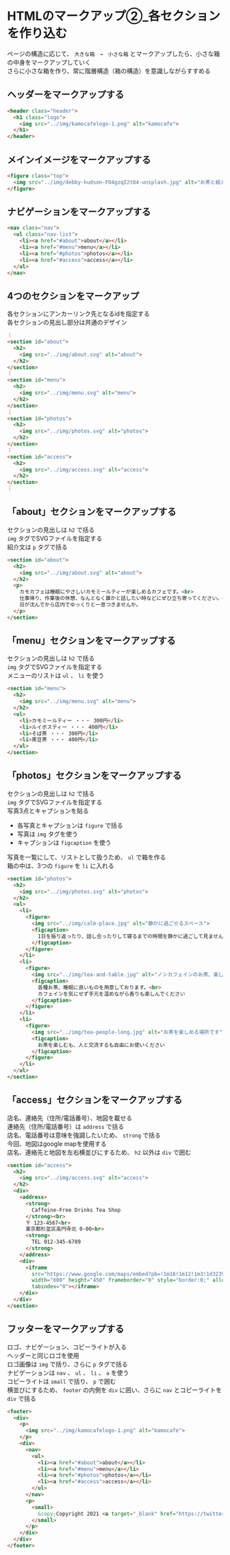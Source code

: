 # HTMLのマークアップ②_各セクションを作り込む

ページの構造に応じて、 `大きな箱　→　小さな箱` とマークアップしたら、小さな箱の中身をマークアップしていく  
さらに小さな箱を作り、常に階層構造（箱の構造）を意識しながらすすめる

## ヘッダーをマークアップする

```html
<header class="header">
  <h1 class="logo">
    <img src="../img/kamocafelogo-1.png" alt="kamocafe">
  </h1>
</header>
```

## メインイメージをマークアップする

```html
<figure class="top">
  <img src="../img/debby-hudson-FO4gzqI2t84-unsplash.jpg" alt="お茶と紙と花の写真">
</figure>
```

## ナビゲーションをマークアップする

```html
<nav class="nav">
  <ul class="nav-list">
    <li><a href="#about">about</a></li>
    <li><a href="#menu">menu</a></li>
    <li><a href="#photos">photos</a></li>
    <li><a href="#access">access</a></li>
  </ul>
</nav>
```

## 4つのセクションをマークアップ

各セクションにアンカーリンク先となるidを指定する  
各セクションの見出し部分は共通のデザイン

```html
︙
<section id="about">
  <h2>
    <img src="../img/about.svg" alt="about">
  </h2>
</section>
︙
<section id="menu">
  <h2>
    <img src="../img/menu.svg" alt="menu">
  </h2>
</section>
︙
<section id="photos">
  <h2>
    <img src="../img/photos.svg" alt="photos">
  </h2>
</section>
︙
<section id="access">
  <h2>
    <img src="../img/access.svg" alt="access">
  </h2>
</section>
︙
```

## 「about」セクションをマークアップする

セクションの見出しは `h2` で括る  
`img` タグでSVGファイルを指定する  
紹介文は `p` タグで括る

```html
<section id="about">
  <h2>
    <img src="../img/about.svg" alt="about">
  </h2>
  <p>
    カモカフェは睡眠にやさしいカモミールティーが楽しめるカフェです。<br>
    仕事帰り、作業後の休憩、なんとなく誰かと話したい時などにぜひ立ち寄ってください。<br>
    日が沈んでから店内でゆっくりと一息つきませんか。
  </p>
</section>
```

## 「menu」セクションをマークアップする

セクションの見出しは `h2` で括る  
`img` タグでSVGファイルを指定する  
メニューのリストは `ul` 、 `li` を使う

```html
<section id="menu">
  <h2>
    <img src="../img/menu.svg" alt="menu">
  </h2>
  <ul>
    <li>カモミールティー ・・・ 300円</li>
    <li>ルイボスティー ・・・ 400円</li>
    <li>そば茶 ・・・ 300円</li>
    <li>黒豆茶 ・・・ 400円</li>
  </ul>
</section>
```

## 「photos」セクションをマークアップする

セクションの見出しは `h2` で括る  
`img` タグでSVGファイルを指定する  
写真3点とキャプションを貼る

- 各写真とキャプションは `figure` で括る  
- 写真は `img` タグを使う
- キャプションは `figcaption` を使う

写真を一覧にして、リストとして扱うため、 `ul` で箱を作る  
箱の中は、3つの `figure` を `li` に入れる

```html
<section id="photos">
  <h2>
    <img src="../img/photos.svg" alt="photos">
  </h2>
  <ul>
    <li>
      <figure>
        <img src="../img/calm-place.jpg" alt="静かに過ごせるスペース">
        <figcaption>
          1日を振り返ったり、話し合ったりして寝るまでの時間を静かに過ごして見ませんか？
        </figcaption>
      </figure>
    </li>
    <li>
      <figure>
        <img src="../img/tea-and-table.jpg" alt="ノンカフェインのお茶、楽しめます">
        <figcaption>
          各種お茶、睡眠に良いものを用意しております。<br>
          カフェインを気にせず手元を温めながら香りも楽しんでください
        </figcaption>
      </figure>
    </li>
    <li>
      <figure>
        <img src="../img/tea-people-long.jpg" alt="お茶を楽しめる場所です">
        <figcaption>
          お茶を楽しむも、人と交流するも自由にお使いください
        </figcaption>
      </figure>
    </li>
  </ul>
</section>
```

## 「access」セクションをマークアップする

店名、連絡先（住所/電話番号）、地図を載せる  
連絡先（住所/電話番号）は `address` で括る  
店名、電話番号は意味を強調したいため、 `strong` で括る  
今回、地図はgoogle mapを使用する  
店名、連絡先と地図を左右横並びにするため、 `h2` 以外は `div` で囲む

```html
<section id="access">
  <h2>
    <img src="../img/access.svg" alt="access">
  </h2>
  <div>
    <address>
      <strong>
        Caffeine-Free Drinks Tea Shop
      </strong><br>
      〒 123-4567<br>
      東京都杉並区高円寺北 0-00<br>
      <strong>
        TEL 012-345-6789
      </strong>
    </address>
    <div>
      <iframe
        src="https://www.google.com/maps/embed?pb=!1m18!1m12!1m3!1d3239.848495741953!2d139.6499291!3d35.705345699999995!2m3!1f0!2f0!3f0!3m2!1i1024!2i768!4f13.1!3m3!1m2!1s0x6018f27d700b2bdd%3A0xe2ef354e915f9930!2z6auY5YaG5a-66aeF!5e0!3m2!1sja!2sjp!4v1611969169166!5m2!1sja!2sjp"
        width="600" height="450" frameborder="0" style="border:0;" allowfullscreen="" aria-hidden="false"
        tabindex="0"></iframe>
    </div>
  </div>
</section>
```

## フッターをマークアップする

ロゴ、ナビゲーション、コピーライトが入る  
ヘッダーと同じロゴを使用  
ロゴ画像は `img` で括り、さらに `p` タグで括る  
ナビゲーションは `nav` 、 `ul` 、 `li` 、 `a` を使う  
コピーライトは `small` で括り、 `p` で囲む  
横並びにするため、 `footer` の内側を `div` に囲い、さらに `nav` とコピーライトを `div` で括る

```html
<footer>
  <div>
    <p>
      <img src="../img/kamocafelogo-1.png" alt="kamocafe">
    </p>
    <div>
      <nav>
        <ul>
          <li><a href="#about">about</a></li>
          <li><a href="#menu">menu</a></li>
          <li><a href="#photos">photos</a></li>
          <li><a href="#access">access</a></li>
        </ul>
      </nav>
      <p>
        <small>
          &copy;Copyright 2021 <a target="_blank" href="https://twitter.com/camomile_cafe">@camomile_cafe</a>
        </small>
      </p>
    </div>
  </div>
</footer>
```
